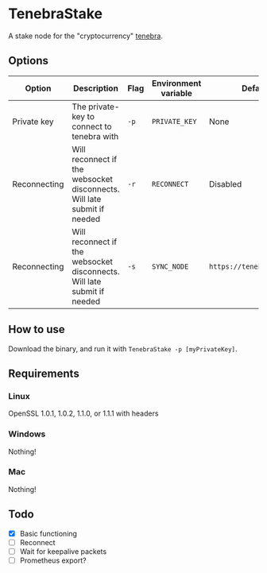 # TenebraStake

A stake node for the "cryptocurrency" [tenebra](https://tenebra.lil.gay).

## Options

| Option       | Description                                                             | Flag | Environment variable | Default                   |
|--------------|-------------------------------------------------------------------------|------|----------------------|---------------------------|
| Private key  | The private-key to connect to tenebra with                              | `-p` | `PRIVATE_KEY`        | None                      |
| Reconnecting | Will reconnect if the websocket disconnects. Will late submit if needed | `-r` | `RECONNECT`          | Disabled                  |
| Reconnecting | Will reconnect if the websocket disconnects. Will late submit if needed | `-s` | `SYNC_NODE`          | `https://tenebra.lil.gay` |

## How to use

Download the binary, and run it with `TenebraStake -p [myPrivateKey]`.

## Requirements

### Linux

OpenSSL 1.0.1, 1.0.2, 1.1.0, or 1.1.1 with headers

### Windows

Nothing!

### Mac

Nothing!

## Todo

- [x] Basic functioning
- [ ] Reconnect
- [ ] Wait for keepalive packets
- [ ] Prometheus export?